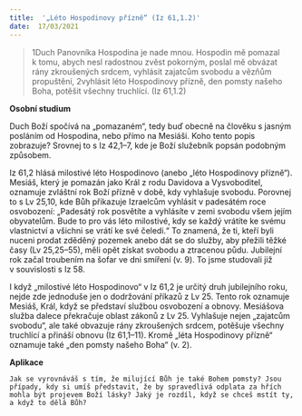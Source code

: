 ```yaml
---
title:  '„Léto Hospodinovy přízně“ (Iz 61,1.2)'
date:  17/03/2021
---
```


> <p></p>
> 1Duch Panovníka Hospodina je nade mnou. Hospodin mě pomazal k tomu, abych nesl radostnou zvěst pokorným, poslal mě obvázat rány zkroušených srdcem, vyhlásit zajatcům svobodu a vězňům propuštění, 2vyhlásit léto Hospodinovy přízně, den pomsty našeho Boha, potěšit všechny truchlící. (Iz 61,1.2)

**Osobní studium**

Duch Boží spočívá na „pomazaném“, tedy buď obecně na člověku s jasným posláním od Hospodina, nebo přímo na Mesiáši. Koho tento popis zobrazuje? Srovnej to s Iz 42,1–7, kde je Boží služebník popsán podobným způsobem.

Iz 61,2 hlásá milostivé léto Hospodinovo (anebo „léto Hospodinovy přízně“). Mesiáš, který je pomazán jako Král z rodu Davidova a Vysvoboditel, oznamuje zvláštní rok Boží přízně v době, kdy vyhlašuje svobodu. Porovnej to s Lv 25,10, kde Bůh přikazuje Izraelcům vyhlásit v padesátém roce osvobození: „Padesátý rok posvětíte a vyhlásíte v zemi svobodu všem jejím obyvatelům. Bude to pro vás léto milostivé, kdy se každý vrátíte ke svému vlastnictví a všichni se vrátí ke své čeledi.“ To znamená, že ti, kteří byli nuceni prodat zděděný pozemek anebo dát se do služby, aby přežili těžké časy (Lv 25,25–55), měli opět získat svobodu a ztracenou půdu. Jubilejní rok začal troubením na šofar ve dni smíření (v. 9). To jsme studovali již v souvislosti s Iz 58.

I když „milostivé léto Hospodinovo“ v Iz 61,2 je určitý druh jubilejního roku, nejde zde jednoduše jen o dodržování příkazů z Lv 25. Tento rok oznamuje Mesiáš, Král, když se představí službou osvobození a obnovy. Mesiášova služba dalece překračuje oblast zákonů z Lv 25. Vyhlašuje nejen „zajatcům svobodu“, ale také obvazuje rány zkroušených srdcem, potěšuje všechny truchlící a přináší obnovu (Iz 61,1–11). Kromě „léta Hospodinovy přízně“ oznamuje také „den pomsty našeho Boha“ (v. 2).

**Aplikace**

`Jak se vyrovnáváš s tím, že milující Bůh je také Bohem pomsty? Jsou případy, kdy si umíš představit, že by spravedlivá odplata za hřích mohla být projevem Boží lásky? Jaký je rozdíl, když se chceš mstít ty, a když to dělá Bůh?`
